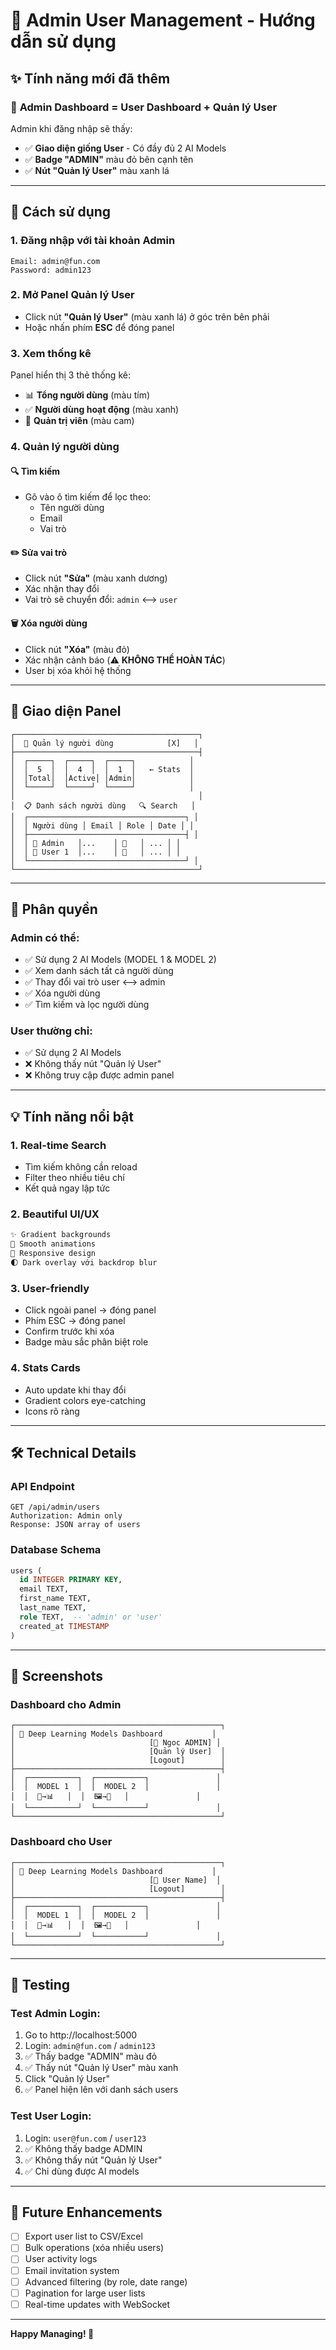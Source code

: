 # 👑 Admin User Management - Hướng dẫn sử dụng

## ✨ Tính năng mới đã thêm

### 🎯 **Admin Dashboard = User Dashboard + Quản lý User**

Admin khi đăng nhập sẽ thấy:
- ✅ **Giao diện giống User** - Có đầy đủ 2 AI Models
- ✅ **Badge "ADMIN"** màu đỏ bên cạnh tên
- ✅ **Nút "Quản lý User"** màu xanh lá

---

## 🚀 Cách sử dụng

### 1. Đăng nhập với tài khoản Admin
```
Email: admin@fun.com
Password: admin123
```

### 2. Mở Panel Quản lý User
- Click nút **"Quản lý User"** (màu xanh lá) ở góc trên bên phải
- Hoặc nhấn phím **ESC** để đóng panel

### 3. Xem thống kê
Panel hiển thị 3 thẻ thống kê:
- 📊 **Tổng người dùng** (màu tím)
- ✅ **Người dùng hoạt động** (màu xanh)
- 👑 **Quản trị viên** (màu cam)

### 4. Quản lý người dùng
#### 🔍 **Tìm kiếm**
- Gõ vào ô tìm kiếm để lọc theo:
  - Tên người dùng
  - Email
  - Vai trò

#### ✏️ **Sửa vai trò**
- Click nút **"Sửa"** (màu xanh dương)
- Xác nhận thay đổi
- Vai trò sẽ chuyển đổi: `admin` ⟷ `user`

#### 🗑️ **Xóa người dùng**
- Click nút **"Xóa"** (màu đỏ)
- Xác nhận cảnh báo (⚠️ **KHÔNG THỂ HOÀN TÁC**)
- User bị xóa khỏi hệ thống

---

## 🎨 Giao diện Panel

```
┌─────────────────────────────────────────┐
│  👑 Quản lý người dùng            [X]   │
├─────────────────────────────────────────┤
│  ┌─────┐  ┌─────┐  ┌─────┐            │
│  │  5  │  │  4  │  │  1  │   ← Stats  │
│  │Total│  │Active│ │Admin│            │
│  └─────┘  └─────┘  └─────┘            │
│                                         │
│  📋 Danh sách người dùng   🔍 Search   │
│  ┌───────────────────────────────────┐ │
│  │ Người dùng │ Email │ Role │ Date │ │
│  ├───────────────────────────────────┤ │
│  │ 👤 Admin   │...    │ 👑   │ ... │ │
│  │ 👤 User 1  │...    │ 👤   │ ... │ │
│  └───────────────────────────────────┘ │
└─────────────────────────────────────────┘
```

---

## 🔐 Phân quyền

### Admin có thể:
- ✅ Sử dụng 2 AI Models (MODEL 1 & MODEL 2)
- ✅ Xem danh sách tất cả người dùng
- ✅ Thay đổi vai trò user ⟷ admin
- ✅ Xóa người dùng
- ✅ Tìm kiếm và lọc người dùng

### User thường chỉ:
- ✅ Sử dụng 2 AI Models
- ❌ Không thấy nút "Quản lý User"
- ❌ Không truy cập được admin panel

---

## 💡 Tính năng nổi bật

### 1. **Real-time Search**
- Tìm kiếm không cần reload
- Filter theo nhiều tiêu chí
- Kết quả ngay lập tức

### 2. **Beautiful UI/UX**
```css
✨ Gradient backgrounds
🎨 Smooth animations
📱 Responsive design
🌓 Dark overlay với backdrop blur
```

### 3. **User-friendly**
- Click ngoài panel → đóng panel
- Phím ESC → đóng panel
- Confirm trước khi xóa
- Badge màu sắc phân biệt role

### 4. **Stats Cards**
- Auto update khi thay đổi
- Gradient colors eye-catching
- Icons rõ ràng

---

## 🛠️ Technical Details

### API Endpoint
```
GET /api/admin/users
Authorization: Admin only
Response: JSON array of users
```

### Database Schema
```sql
users (
  id INTEGER PRIMARY KEY,
  email TEXT,
  first_name TEXT,
  last_name TEXT,
  role TEXT,  -- 'admin' or 'user'
  created_at TIMESTAMP
)
```

---

## 📸 Screenshots

### Dashboard cho Admin
```
┌──────────────────────────────────────────────┐
│ 🧠 Deep Learning Models Dashboard           │
│                              [👤 Ngoc ADMIN] │
│                              [Quản lý User]  │
│                              [Logout]        │
├──────────────────────────────────────────────┤
│  ┌───────────┐  ┌───────────┐               │
│  │  MODEL 1  │  │  MODEL 2  │               │
│  │  📄→📊   │  │  🖼️→📝   │               │
│  └───────────┘  └───────────┘               │
└──────────────────────────────────────────────┘
```

### Dashboard cho User
```
┌──────────────────────────────────────────────┐
│ 🧠 Deep Learning Models Dashboard           │
│                              [👤 User Name]  │
│                              [Logout]        │
├──────────────────────────────────────────────┤
│  ┌───────────┐  ┌───────────┐               │
│  │  MODEL 1  │  │  MODEL 2  │               │
│  │  📄→📊   │  │  🖼️→📝   │               │
│  └───────────┘  └───────────┘               │
└──────────────────────────────────────────────┘
```

---

## 🎯 Testing

### Test Admin Login:
1. Go to http://localhost:5000
2. Login: `admin@fun.com` / `admin123`
3. ✅ Thấy badge "ADMIN" màu đỏ
4. ✅ Thấy nút "Quản lý User" màu xanh
5. Click "Quản lý User"
6. ✅ Panel hiện lên với danh sách users

### Test User Login:
1. Login: `user@fun.com` / `user123`
2. ✅ Không thấy badge ADMIN
3. ✅ Không thấy nút "Quản lý User"
4. ✅ Chỉ dùng được AI models

---

## 🚀 Future Enhancements

- [ ] Export user list to CSV/Excel
- [ ] Bulk operations (xóa nhiều users)
- [ ] User activity logs
- [ ] Email invitation system
- [ ] Advanced filtering (by role, date range)
- [ ] Pagination for large user lists
- [ ] Real-time updates with WebSocket

---

**Happy Managing! 👑**
